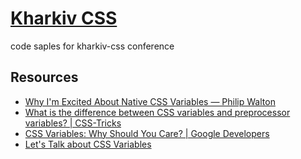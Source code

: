 # [Kharkiv CSS](http://kharkivcss.org/)
code saples for kharkiv-css conference

## Resources

- [Why I'm Excited About Native CSS Variables — Philip Walton](https://philipwalton.com/articles/why-im-excited-about-native-css-variables/)
- [What is the difference between CSS variables and preprocessor variables? | CSS-Tricks](https://css-tricks.com/difference-between-types-of-css-variables/)
- [CSS Variables: Why Should You Care? | Google Developers](https://developers.google.com/web/updates/2016/02/css-variables-why-should-you-care)
- [Let's Talk about CSS Variables](http://www.xanthir.com/blog/b4KT0)

